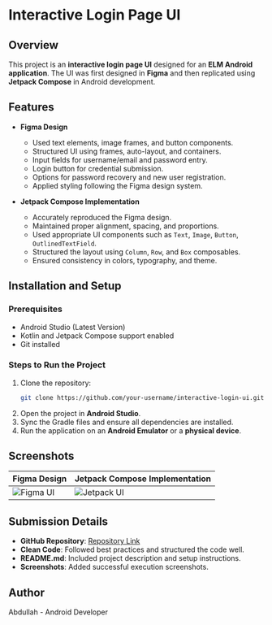 # Interactive Login Page UI

## Overview
This project is an **interactive login page UI** designed for an **ELM Android application**. The UI was first designed in **Figma** and then replicated using **Jetpack Compose** in Android development.

## Features
- **Figma Design**
  - Used text elements, image frames, and button components.
  - Structured UI using frames, auto-layout, and containers.
  - Input fields for username/email and password entry.
  - Login button for credential submission.
  - Options for password recovery and new user registration.
  - Applied styling following the Figma design system.

- **Jetpack Compose Implementation**
  - Accurately reproduced the Figma design.
  - Maintained proper alignment, spacing, and proportions.
  - Used appropriate UI components such as `Text`, `Image`, `Button`, `OutlinedTextField`.
  - Structured the layout using `Column`, `Row`, and `Box` composables.
  - Ensured consistency in colors, typography, and theme.

## Installation and Setup
### Prerequisites
- Android Studio (Latest Version)
- Kotlin and Jetpack Compose support enabled
- Git installed

### Steps to Run the Project
1. Clone the repository:
   ```bash
   git clone https://github.com/your-username/interactive-login-ui.git
   ```
2. Open the project in **Android Studio**.
3. Sync the Gradle files and ensure all dependencies are installed.
4. Run the application on an **Android Emulator** or a **physical device**.



## Screenshots
| Figma Design | Jetpack Compose Implementation |
|-------------|-------------------------------|
| ![Figma UI](Screenshots/figma_ui.png) | ![Jetpack UI](Screenshots/jetpack_ui.png) |

## Submission Details
- **GitHub Repository**: [Repository Link](https://github.com/your-username/interactive-login-ui)
- **Clean Code**: Followed best practices and structured the code well.
- **README.md**: Included project description and setup instructions.
- **Screenshots**: Added successful execution screenshots.

## Author
Abdullah - Android Developer


